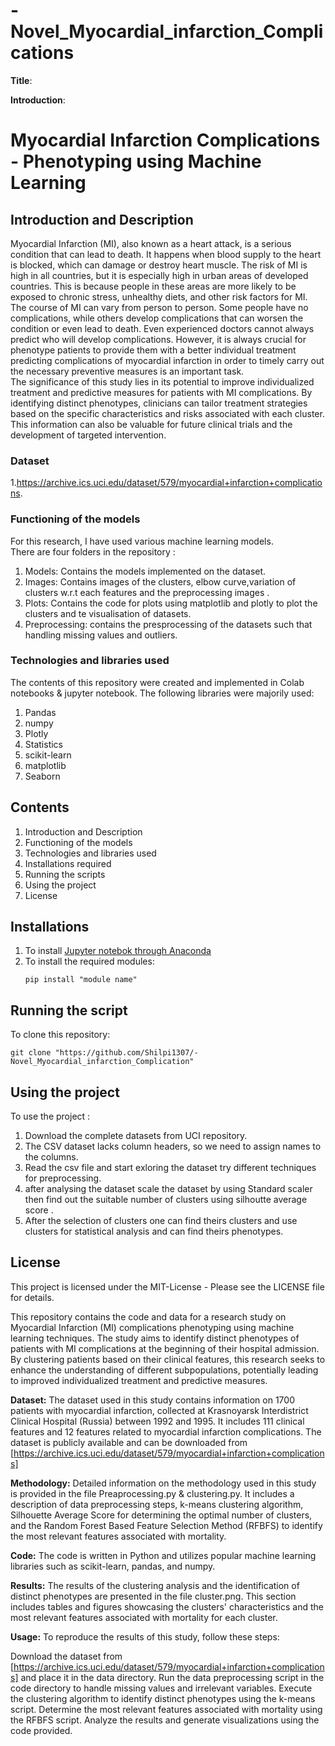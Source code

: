 # -Novel_Myocardial_infarction_Complications
**Title**: 

**Introduction**:

# Myocardial Infarction Complications - Phenotyping using Machine Learning
## Introduction and Description
Myocardial Infarction (MI), also known as a heart attack, is a serious condition that can lead to death. It happens when blood supply to the heart is blocked, which can damage or destroy heart muscle. The risk of MI is high in all countries, but it is especially high in urban areas of developed countries. This is because people in these areas are more likely to be exposed to chronic stress, unhealthy diets, and other risk factors for MI.<br>
The course of MI can vary from person to person. Some people have no complications, while others develop complications that can worsen the condition or even lead to death. Even experienced doctors cannot always predict who will develop complications. However, it is always crucial for phenotype patients to provide them with a better individual treatment predicting complications of myocardial infarction in order to timely carry out the necessary preventive measures is an important task.<br>
The significance of this study lies in its potential to improve individualized treatment and predictive measures for patients with MI complications. By identifying distinct phenotypes, clinicians can tailor treatment strategies based on the specific characteristics and risks associated with each cluster. This information can also be valuable for future clinical trials and the development of targeted intervention.
### Dataset
1.https://archive.ics.uci.edu/dataset/579/myocardial+infarction+complications.
### Functioning of the models
For this research, I have used various machine learning models.<br>
There are four folders in the repository :
1. Models: Contains the models implemented on the dataset.
2. Images: Contains images of the clusters, elbow curve,variation of clusters w.r.t each features  and the preprocessing images .
3. Plots: Contains the code for plots using matplotlib and plotly to plot the clusters and te visualisation of datasets.
4. Preprocessing: contains the presprocessing of the datasets such that handling missing values and outliers.
### Technologies and libraries used
The contents of this repository were created and implemented in Colab notebooks & jupyter notebook.
The following libraries were majorily used:
1. Pandas
2. numpy
3. Plotly  
4. Statistics
5. scikit-learn
6. matplotlib
7. Seaborn
## Contents
1. Introduction and Description
2. Functioning of the models
3. Technologies and libraries used
4. Installations required
5. Running the scripts
6. Using the project
7. License
## Installations
1. To install [Jupyter notebok through Anaconda](https://jupyter.org/install)   
4. To install the required modules:<br>
   ```
   pip install "module name"
   ```
## Running the script
To clone this repository:<br>
   ```git
   git clone "https://github.com/Shilpi1307/-Novel_Myocardial_infarction_Complication"
   ```
## Using the project
To use the project :
1. Download the complete datasets from UCI repository.
2. The CSV dataset lacks column headers, so we need to assign names to the columns.
3. Read the csv file and start exloring the dataset try different techniques for preprocessing.
4. after analysing the dataset scale the dataset by using Standard scaler then find out the suitable number of clusters using silhoutte average score .
5. After the selection of clusters one can find theirs clusters and use clusters for statistical analysis and can find theirs phenotypes.
## License
This project is licensed under the MIT-License - Please see the LICENSE file for details.



































This repository contains the code and data for a research study on Myocardial Infarction (MI) complications phenotyping using machine learning techniques. The study aims to identify distinct phenotypes of patients with MI complications at the beginning of their hospital admission. By clustering patients based on their clinical features, this research seeks to enhance the understanding of different subpopulations, potentially leading to improved individualized treatment and predictive measures.

**Dataset:**
The dataset used in this study contains information on 1700 patients with myocardial infarction, collected at Krasnoyarsk Interdistrict Clinical Hospital (Russia) between 1992 and 1995. It includes 111 clinical features and 12 features related to myocardial infarction complications. The dataset is publicly available and can be downloaded from [https://archive.ics.uci.edu/dataset/579/myocardial+infarction+complications]

**Methodology:**
Detailed information on the methodology used in this study is provided in the file Preaprocessing.py & clustering.py. It includes a description of data preprocessing steps, k-means clustering algorithm, Silhouette Average Score for determining the optimal number of clusters, and the Random Forest Based Feature Selection Method (RFBFS) to identify the most relevant features associated with mortality.

**Code:**
The code is written in Python and utilizes popular machine learning libraries such as scikit-learn, pandas, and numpy.

**Results:**
The results of the clustering analysis and the identification of distinct phenotypes are presented in the file cluster.png. This section includes tables and figures showcasing the clusters' characteristics and the most relevant features associated with mortality for each cluster.

**Usage:**
To reproduce the results of this study, follow these steps:

Download the dataset from [https://archive.ics.uci.edu/dataset/579/myocardial+infarction+complications] and place it in the data directory.
Run the data preprocessing script in the code directory to handle missing values and irrelevant variables.
Execute the clustering algorithm to identify distinct phenotypes using the k-means script.
Determine the most relevant features associated with mortality using the RFBFS script.
Analyze the results and generate visualizations using the code provided.

